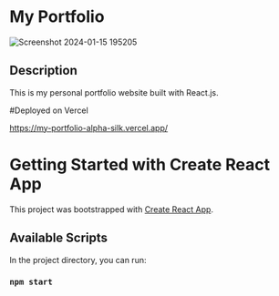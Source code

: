 # My Portfolio
![Screenshot 2024-01-15 195205](https://github.com/Kaninika011/My-Portfolio-/assets/74821776/af39bb96-278a-437d-981c-219800508154)


## Description

This is my personal portfolio website built with React.js.

#Deployed on Vercel

https://my-portfolio-alpha-silk.vercel.app/






# Getting Started with Create React App

This project was bootstrapped with [Create React App](https://github.com/facebook/create-react-app).

## Available Scripts

In the project directory, you can run:

### `npm start`





